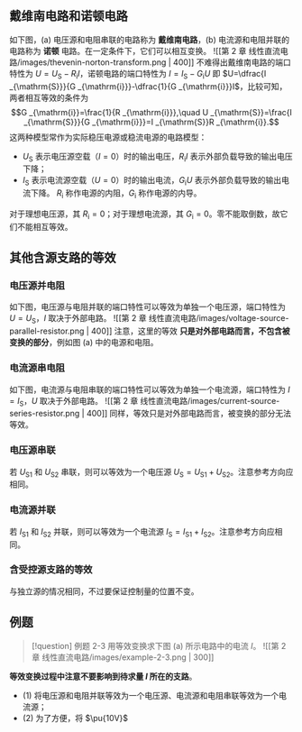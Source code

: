 ## 戴维南电路和诺顿电路
如下图，(a) 电压源和电阻串联的电路称为 **戴维南电路**，(b) 电流源和电阻并联的电路称为 **诺顿** 电路。在一定条件下，它们可以相互变换。
![[第 2 章 线性直流电路/images/thevenin-norton-transform.png | 400]]
不难得出戴维南电路的端口特性为 $U=U _{\mathrm{S}}-R _{\mathrm{i}}I$，诺顿电路的端口特性为 $I=I _{\mathrm{S}}-G _{\mathrm{i}}U$ 即 $U=\dfrac{I _{\mathrm{S}}}{G _{\mathrm{i}}}-\dfrac{1}{G _{\mathrm{i}}}I$，比较可知，两者相互等效的条件为 $$G _{\mathrm{i}}=\frac{1}{R _{\mathrm{i}}},\quad U _{\mathrm{S}}=\frac{I _{\mathrm{S}}}{G _{\mathrm{i}}}=I _{\mathrm{S}}R _{\mathrm{i}}.$$
这两种模型常作为实际稳压电源或稳流电源的电路模型：
- $U _{\mathrm{S}}$ 表示电压源空载（$I=0$）时的输出电压，$R _{\mathrm{i}}I$ 表示外部负载导致的输出电压下降；
- $I _{\mathrm{S}}$ 表示电流源空载（$U=0$）时的输出电流，$G _{\mathrm{i}}U$ 表示外部负载导致的输出电流下降。
$R _{\mathrm{i}}$ 称作电源的内阻，$G _{\mathrm{i}}$ 称作电源的内导。

对于理想电压源，其 $R _{\mathrm{i}}=0$；对于理想电流源，其 $G _{\mathrm{i}}=0$。零不能取倒数，故它们不能相互等效。
## 其他含源支路的等效
### 电压源并电阻
如下图，电压源与电阻并联的端口特性可以等效为单独一个电压源，端口特性为 $U=U _{\mathrm{S}}$，$I$ 取决于外部电路。
![[第 2 章 线性直流电路/images/voltage-source-parallel-resistor.png | 400]]
注意，这里的等效 **只是对外部电路而言，不包含被变换的部分**，例如图 (a) 中的电源和电阻。
### 电流源串电阻
如下图，电流源与电阻串联的端口特性可以等效为单独一个电流源，端口特性为 $I=I _{\mathrm{S}}$，$U$ 取决于外部电路。
![[第 2 章 线性直流电路/images/current-source-series-resistor.png | 400]]
同样，等效只是对外部电路而言，被变换的部分无法等效。
### 电压源串联
若 $U _{\mathrm{S1}}$ 和 $U _{\mathrm{S2}}$ 串联，则可以等效为一个电压源 $U _{\mathrm{S}}=U _{\mathrm{S1}}+U _{\mathrm{S2}}$。注意参考方向应相同。
### 电流源并联
若 $I _{\mathrm{S1}}$ 和 $I _{\mathrm{S2}}$ 并联，则可以等效为一个电流源 $I _{\mathrm{S}}=I _{\mathrm{S1}}+I _{\mathrm{S2}}$。注意参考方向应相同。
### 含受控源支路的等效
与独立源的情况相同，不过要保证控制量的位置不变。
## 例题
> [!question] 例题 2-3
> 用等效变换求下图 (a) 所示电路中的电流 $I$。
> ![[第 2 章 线性直流电路/images/example-2-3.png | 300]]

**等效变换过程中注意不要影响到待求量 $I$ 所在的支路**。
- (1) 将电压源和电阻并联等效为一个电压源、电流源和电阻串联等效为一个电流源；
- (2) 为了方便，将 $\pu{10V}$